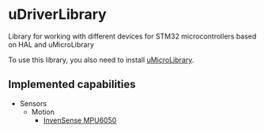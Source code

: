# uDriverLibrary
Library for working with different devices for STM32 microcontrollers based on HAL and uMicroLibrary

To use this library, you also need to install [uMicroLibrary](https://github.com/stellar-creator/uMicroLibrary).

## Implemented capabilities
- Sensors
  - Motion
    - [InvenSense MPU6050](/inc/sensors/motion)  

